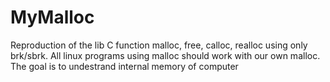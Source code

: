 # MyMalloc

Reproduction of the lib C function malloc, free, calloc, realloc using only brk/sbrk. All linux programs using malloc should work with our own malloc. The goal is to undestrand internal memory of computer
